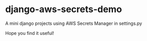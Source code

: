 # django-aws-secrets-demo
A mini django projects using AWS Secrets Manager in settings.py

Hope you find it useful!
